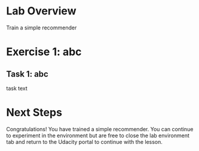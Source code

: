 # Lab Overview

Train a simple recommender

# Exercise 1: abc

## Task 1: abc

task text

# Next Steps

Congratulations! You have trained a simple recommender. You can continue to experiment in the environment but are free to close the lab environment tab and return to the Udacity portal to continue with the lesson.